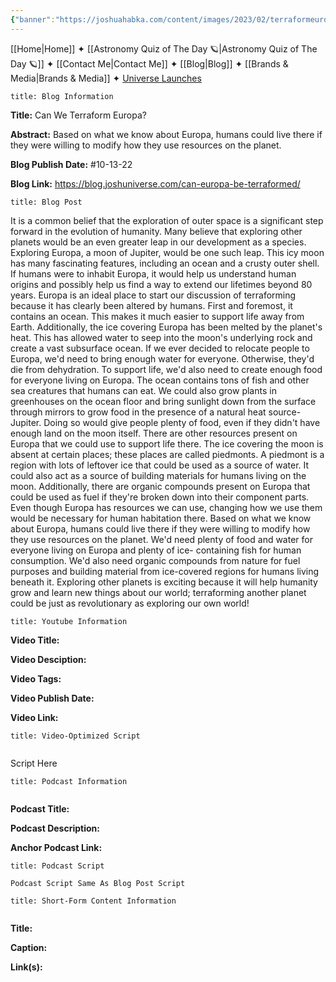 ```yaml
---
{"banner":"https://joshuahabka.com/content/images/2023/02/terraformeuropaheader--1-.webp","banner_x":0.5,"dg-publish":true,"permalink":"/blog/can-we-terraform-europa/","dgPassFrontmatter":true,"noteIcon":"","created":"","updated":""}
---
```




<div class="transclusion internal-embed is-loaded"><div class="markdown-embed">



[[Home\|Home]] ✦ [[Astronomy Quiz of The Day 🪐\|Astronomy Quiz of The Day 🪐]] ✦ [[Contact Me\|Contact Me]] ✦ [[Blog\|Blog]] ✦ [[Brands & Media\|Brands & Media]] ✦ [Universe Launches](https://stardashusa.com/)


</div></div>


```ad-info
title: Blog Information
```

**Title:** Can We Terraform Europa?

**Abstract:** Based on what we know about Europa, humans could live there if they were willing to modify how they use resources on the planet. 

**Blog Publish Date:** #10-13-22

**Blog Link:** https://blog.joshuniverse.com/can-europa-be-terraformed/

```ad-abstract
title: Blog Post
```

It is a common belief that the exploration of outer space is a significant step forward in the evolution of humanity. Many believe that exploring other planets would be an even greater leap in our development as a species. Exploring Europa, a moon of Jupiter, would be one such leap. This icy moon has many fascinating features, including an ocean and a crusty outer shell. If humans were to inhabit Europa, it would help us understand human origins and possibly help us find a way to extend our lifetimes beyond 80 years.
Europa is an ideal place to start our discussion of terraforming because it has clearly been altered by humans. First and foremost, it contains an ocean. This makes it much easier to support life away from Earth. Additionally, the ice covering Europa has been melted by the planet's heat. This has allowed water to seep into the moon's underlying rock and create a vast subsurface ocean. If we ever decided to relocate people to Europa, we'd need to bring enough water for everyone. Otherwise, they'd die from dehydration.
To support life, we'd also need to create enough food for everyone living on Europa. The ocean contains tons of fish and other sea creatures that humans can eat. We could also grow plants in greenhouses on the ocean floor and bring sunlight down from the surface through mirrors to grow food in the presence of a natural heat source- Jupiter. Doing so would give people plenty of food, even if they didn't have enough land on the moon itself.
There are other resources present on Europa that we could use to support life there. The ice covering the moon is absent at certain places; these places are called piedmonts. A piedmont is a region with lots of leftover ice that could be used as a source of water. It could also act as a source of building materials for humans living on the moon. Additionally, there are organic compounds present on Europa that could be used as fuel if they're broken down into their component parts. Even though Europa has resources we can use, changing how we use them would be necessary for human habitation there.
Based on what we know about Europa, humans could live there if they were willing to modify how they use resources on the planet. We'd need plenty of food and water for everyone living on Europa and plenty of ice- containing fish for human consumption. We'd also need organic compounds from nature for fuel purposes and building material from ice-covered regions for humans living beneath it. Exploring other planets is exciting because it will help humanity grow and learn new things about our world; terraforming another planet could be just as revolutionary as exploring our own world!

```ad-info
title: Youtube Information
```

**Video Title:**

**Video Desciption:**

**Video Tags:**

**Video Publish Date:**

**Video Link:**

```ad-abstract
title: Video-Optimized Script


```

Script Here

```ad-info
title: Podcast Information


```

**Podcast Title:**

**Podcast Description:**

**Anchor Podcast Link:**

```ad-info
title: Podcast Script

Podcast Script Same As Blog Post Script

```


```ad-info
title: Short-Form Content Information


```

**Title:**

**Caption:**

**Link(s):**

